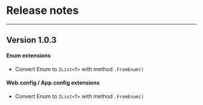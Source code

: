 # Release notes #
---

## Version 1.0.3 ##

#### Enum extensions ####
- Convert Enum to ```IList<T>``` with method ```.FromEnum()```

#### Web.config / App.config extensions ####
- Convert Enum to ```IList<T>``` with method ```.FromEnum()```



<!-- 
Keywords:
c# .net asp.net utils converter parse 
hash validate 
date datetime unix offset timezone timezoneinfo timezonename 
long int float double string short byte 
sha256 base64 md5 
email random url uri unicode 
IO directory file 
xml 
proccess 
service services 
enum
webconfig web.config appconfig app.config
-->
